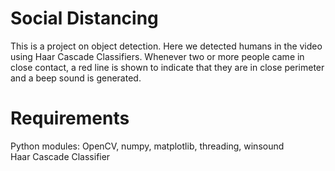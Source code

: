 # Social Distancing
This is a project on object detection. Here we detected humans in the video using Haar Cascade Classifiers. Whenever two or more people came in close contact, a red line is shown to indicate that they are in close perimeter and a beep sound is generated.

# Requirements
Python modules: OpenCV, numpy, matplotlib, threading, winsound <br>
Haar Cascade Classifier
